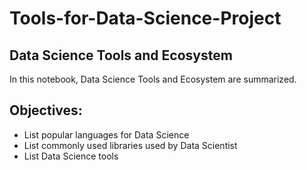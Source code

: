 # Tools-for-Data-Science-Project

## Data Science Tools and Ecosystem
In this notebook, Data Science Tools and Ecosystem are summarized.

## Objectives:

* List popular languages for Data Science
* List commonly used libraries used by Data Scientist
* List Data Science tools
